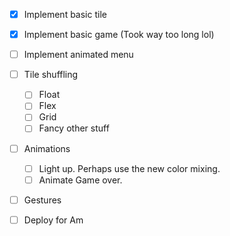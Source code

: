- [x] Implement basic tile
- [x] Implement basic game (Took way too long lol)


- [ ] Implement animated menu
- [ ] Tile shuffling
    - [ ] Float
    - [ ] Flex
    - [ ] Grid
    - [ ] Fancy other stuff
- [ ] Animations
    - [ ] Light up. Perhaps use the new color mixing. 
    - [ ] Animate Game over. 
- [ ] Gestures


- [ ] Deploy for Am